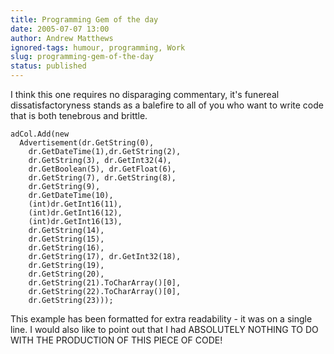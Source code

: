 ```yaml
---
title: Programming Gem of the day
date: 2005-07-07 13:00
author: Andrew Matthews
ignored-tags: humour, programming, Work
slug: programming-gem-of-the-day
status: published
---
```


I think this one requires no disparaging commentary, it's funereal dissatisfactoryness stands as a balefire to all of you who want to write code that is both tenebrous and brittle.

    adCol.Add(new
      Advertisement(dr.GetString(0),
        dr.GetDateTime(1),dr.GetString(2),
        dr.GetString(3), dr.GetInt32(4),
        dr.GetBoolean(5), dr.GetFloat(6),
        dr.GetString(7), dr.GetString(8),
        dr.GetString(9),
        dr.GetDateTime(10),
        (int)dr.GetInt16(11),
        (int)dr.GetInt16(12),
        (int)dr.GetInt16(13),
        dr.GetString(14),
        dr.GetString(15),
        dr.GetString(16),
        dr.GetString(17), dr.GetInt32(18),
        dr.GetString(19),
        dr.GetString(20),
        dr.GetString(21).ToCharArray()[0],
        dr.GetString(22).ToCharArray()[0],
        dr.GetString(23)));

This example has been formatted for extra readability - it was on a single line.
I would also like to point out that I had ABSOLUTELY NOTHING TO DO WITH THE PRODUCTION OF THIS PIECE OF CODE!
